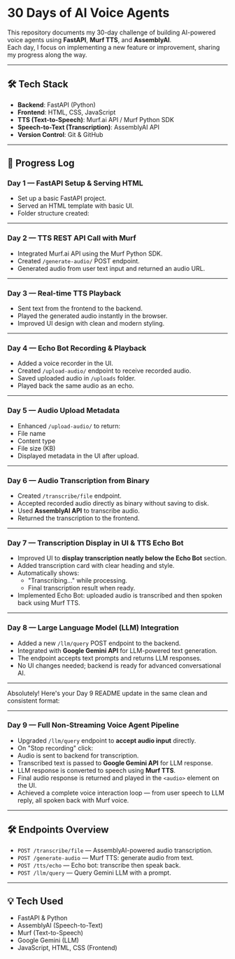 # 30 Days of AI Voice Agents

This repository documents my 30-day challenge of building AI-powered voice agents using **FastAPI**, **Murf TTS**, and **AssemblyAI**.  
Each day, I focus on implementing a new feature or improvement, sharing my progress along the way.

---

## 🛠 Tech Stack
- **Backend**: FastAPI (Python)
- **Frontend**: HTML, CSS, JavaScript
- **TTS (Text-to-Speech)**: Murf.ai API / Murf Python SDK
- **Speech-to-Text (Transcription)**: AssemblyAI API
- **Version Control**: Git & GitHub

---

## 📅 Progress Log

### **Day 1** — FastAPI Setup & Serving HTML
- Set up a basic FastAPI project.
- Served an HTML template with basic UI.
- Folder structure created:


---

### **Day 2** — TTS REST API Call with Murf
- Integrated Murf.ai API using the Murf Python SDK.
- Created `/generate-audio/` POST endpoint.
- Generated audio from user text input and returned an audio URL.

---

### **Day 3** — Real-time TTS Playback
- Sent text from the frontend to the backend.
- Played the generated audio instantly in the browser.
- Improved UI design with clean and modern styling.

---

### **Day 4** — Echo Bot Recording & Playback
- Added a voice recorder in the UI.
- Created `/upload-audio/` endpoint to receive recorded audio.
- Saved uploaded audio in `/uploads` folder.
- Played back the same audio as an echo.

---

### **Day 5** — Audio Upload Metadata
- Enhanced `/upload-audio/` to return:
- File name
- Content type
- File size (KB)
- Displayed metadata in the UI after upload.

---
### **Day 6** — Audio Transcription from Binary
- Created `/transcribe/file` endpoint.
- Accepted recorded audio directly as binary without saving to disk.
- Used **AssemblyAI API** to transcribe audio.
- Returned the transcription to the frontend.

---

### **Day 7** — Transcription Display in UI & TTS Echo Bot
- Improved UI to **display transcription neatly below the Echo Bot** section.
- Added transcription card with clear heading and style.
- Automatically shows:
  - "Transcribing..." while processing.
  - Final transcription result when ready.
- Implemented Echo Bot: uploaded audio is transcribed and then spoken back using Murf TTS.

---

### **Day 8** — Large Language Model (LLM) Integration
- Added a new `/llm/query` POST endpoint to the backend.
- Integrated with **Google Gemini API** for LLM-powered text generation.
- The endpoint accepts text prompts and returns LLM responses.
- No UI changes needed; backend is ready for advanced conversational AI.

---

Absolutely! Here's your Day 9 README update in the same clean and consistent format:

---

### **Day 9** — Full Non-Streaming Voice Agent Pipeline  
- Upgraded `/llm/query` endpoint to **accept audio input** directly.  
- On "Stop recording" click:  
- Audio is sent to backend for transcription.  
- Transcribed text is passed to **Google Gemini API** for LLM response.  
- LLM response is converted to speech using **Murf TTS**.  
- Final audio response is returned and played in the `<audio>` element on the UI.  
- Achieved a complete voice interaction loop — from user speech to LLM reply, all spoken back with Murf voice.  

---



<!-- ## 🚀 Running the Project Locally

### **Clone the repository**
```bash
git clone https://github.com/yourusername/30-days-ai-voice-agents.git
cd 30-days-ai-voice-agents
```

### **Install dependencies**
```bash
pip install -r requirements.txt
```

### **Set up environment variables**
Create a `.env` file in the project root with the following:
```env
ASSEMBLYAI_API_KEY=your-assemblyai-api-key
MURF_API_KEY=your-murf-api-key
GEMINI_API_KEY=your-gemini-api-key
```
*(Do not share your API keys publicly.)*

### **Run the FastAPI server**
```bash
uvicorn main:app --reload
```

### **Open the app**
- Visit [http://127.0.0.1:8000/](http://127.0.0.1:8000/) in your browser for the UI.
- Visit [http://127.0.0.1:8000/docs](http://127.0.0.1:8000/docs) for API documentation and testing.

--- -->

## 🛠️ Endpoints Overview

- `POST /transcribe/file` — AssemblyAI-powered audio transcription.
- `POST /generate-audio` — Murf TTS: generate audio from text.
- `POST /tts/echo` — Echo bot: transcribe then speak back.
- `POST /llm/query` — Query Gemini LLM with a prompt.

---

## 💡 Tech Used

- FastAPI & Python
- AssemblyAI (Speech-to-Text)
- Murf (Text-to-Speech)
- Google Gemini (LLM)
- JavaScript, HTML, CSS (Frontend)